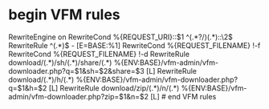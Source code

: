 # begin VFM rules
<IfModule mod_rewrite.c>
RewriteEngine on
RewriteCond %{REQUEST_URI}::$1 ^(.*?/)(.*)::\2$
RewriteRule ^(.*)$ - [E=BASE:%1]
RewriteCond %{REQUEST_FILENAME} !-f
RewriteCond %{REQUEST_FILENAME} !-d
RewriteRule download/(.*)/sh/(.*)/share/(.*) %{ENV:BASE}/vfm-admin/vfm-downloader.php?q=$1&sh=$2&share=$3 [L]
RewriteRule download/(.*)/h/(.*) %{ENV:BASE}/vfm-admin/vfm-downloader.php?q=$1&h=$2 [L]
RewriteRule download/zip/(.*)/n/(.*) %{ENV:BASE}/vfm-admin/vfm-downloader.php?zip=$1&n=$2 [L]
</IfModule>
# end VFM rules
